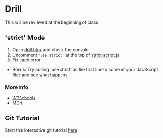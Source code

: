 # Drill

This will be reviewed at the beginning of class

## 'strict' Mode

1. Open [drill.html](drill.html) and check the console
1. Uncomment `'use strict'` at the top of [strict-script.js](strict-script.js)
1. Fix each error.

- Bonus: Try adding 'use strict' as the first line to some of your JavaScript files and see what happens.

### More Info

- [W3Schools](https://www.w3schools.com/js/js_strict.asp)
- [MDN](https://developer.mozilla.org/en-US/docs/Web/JavaScript/Reference/Strict_mode)

## Git Tutorial

Start this interactive git tutorial [here](https://learngitbranching.js.org/)
